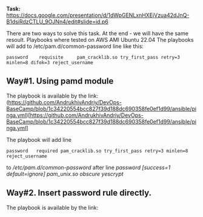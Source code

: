 **Task:** https://docs.google.com/presentation/d/1dWpGENLxnHXEjVzua42dJnQ-B1dsiRdzCTLU_9OJNn4/edit#slide=id.p6

There are two ways to solve this task. At the end - we will have the same resoult. Playbooks where tested on AWS AMI Ubuntu 22.04 The playbooks will add to /etc/pam.d/common-password line like this:

    password    requisite     pam_cracklib.so try_first_pass retry=3 minlen=8 difok=3 reject_username
    
## Way#1. Using pamd module

The playbook is available by the link: (https://github.com/AndrukhivAndriy/DevOps-BaseCamp/blob/1c34220554bcc827f39d188dc690358fe0ef1d99/ansible/pinga.yml)[https://github.com/AndrukhivAndriy/DevOps-BaseCamp/blob/1c34220554bcc827f39d188dc690358fe0ef1d99/ansible/pinga.yml]

The playbook will add line

    password   required pam_cracklib.so try_first_pass retry=3 minlen=8 reject_username

to */etc/pam.d/common-password* after line *password   [success=1 default=ignore] pam_unix.so obscure yescrypt*

## Way#2. Insert password rule directly.

The playbook is available by the link: 
